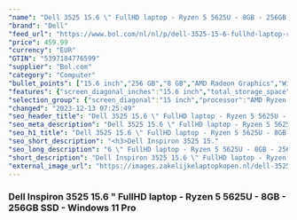 ```yaml
---
"name": "Dell 3525 15.6 \" FullHD laptop - Ryzen 5 5625U - 8GB - 256GB SSD - Windows 11 Pro"
"brand": "Dell"
"feed_url": "https://www.bol.com/nl/nl/p/dell-3525-15-6-fullhd-laptop-ryzen-5-5625u-8gb-256gb-ssd-windows-11-pro/9300000165885601"
"price": 459.99
"currency": "EUR"
"GTIN": "5397184776599"
"supplier": "Bol.com"
"category": "Computer"
"bullet_points": ["15.6 inch","256 GB","8 GB","AMD Radeon Graphics","Windows"]
"features": {"screen_diagonal_inches":"15.6 inch","total_storage_space":"256 GB","memory_size":"8 GB","graphics_card":"AMD Radeon Graphics","operating_system":"Windows"}
"selection_group": {"screen_diagonal":"15 inch","processor":"AMD Ryzen 5","changed_price_past_3_days":false}
"changed": "2023-12-13 07:25:49"
"seo_header_title": "Dell 3525 15.6 \" FullHD laptop - Ryzen 5 5625U - 8GB - 256GB SSD - Windows 11 Pro"
"seo_meta_description": "Dell 3525 15.6 \" FullHD laptop - Ryzen 5 5625U - 8GB - 256GB SSD - Windows 11 Pro"
"seo_h1_title": "Dell 3525 15.6 \" FullHD laptop - Ryzen 5 5625U - 8GB - 256GB SSD - Windows 11 Pro"
"seo_short_description": "<h3>Dell Inspiron 3525 15."
"seo_long_description": "6 \" FullHD laptop - Ryzen 5 5625U - 8GB - 256GB SSD - Windows 11 Pro</h3> <p>  </p>"
"short_description": "Dell Inspiron 3525 15.6 \" FullHD laptop - Ryzen 5 5625U - 8GB - 256GB SSD - Windows 11 Pro"
"external_image_url": "https://images.zakelijkelaptopkopen.nl/dell-3525-15-6-fullhd-laptop-ryzen-5-5625u-8gb-256gb-ssd-windows-11-pro.webp"
---
```


<h3>Dell Inspiron 3525 15.6 " FullHD laptop - Ryzen 5 5625U - 8GB - 256GB SSD - Windows 11 Pro</h3> <p>   </p>